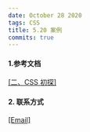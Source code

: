 ```yaml
---
date: October 28 2020
tags: CSS
title: 5.20 案例
commits: true
---
```



#### 1.参考文档

[[二、CSS 初探]](https://web-oyster.github.io/2020/10/28/HTML/Tutorial/%E4%BA%8C%E3%80%81CSS%20%E5%88%9D%E6%8E%A2/)

#### 2. 联系方式

[[Email]](yuanmin8888@outlook.com)
